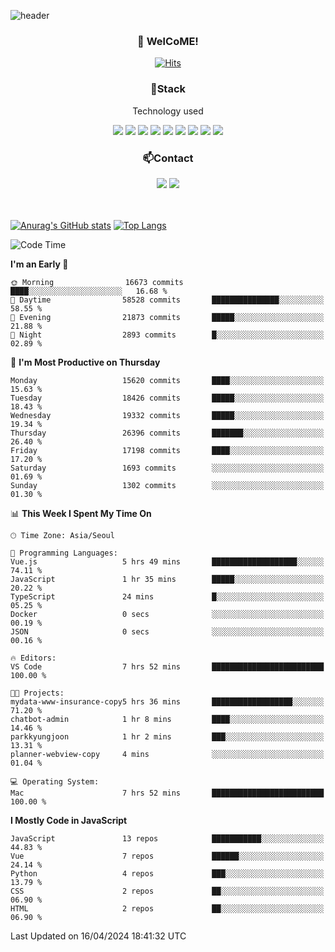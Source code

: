 ![header](https://capsule-render.vercel.app/api?type=waving&color=gradient&height=200&text=Kyungjoon&fontAlign=70&fontAlignY=40&animation=twinkling)

<h3 align="center">👋 WelCoME!</h3>

<div align=center>
  
[![Hits](https://hits.seeyoufarm.com/api/count/incr/badge.svg?url=https%3A%2F%2Fgithub.com%2Fuvula6921&count_bg=%2322BAC9&title_bg=%23827F7F&icon=iconify.svg&icon_color=%2325A27F&title=visits&edge_flat=false)](https://hits.seeyoufarm.com)
  
</div>
<h3 align="center">📌Stack</h3>
<p align="center">Technology used</p>
<div align="center"><img src="https://img.shields.io/badge/HTML5-E34F26?style=flat-square&logo=HTML5&logoColor=white"></img> <img src="https://img.shields.io/badge/CSS3-0A84FF?style=flat-square&logo=CSS3&logoColor=white"></img> <img src="https://img.shields.io/badge/JavaScript-FFCD11?style=flat-square&logo=JavaScript&logoColor=white"></img> <img src="https://img.shields.io/badge/React-00BCF6?style=flat-square&logo=React&logoColor=white"></img> <img src="https://img.shields.io/badge/jQuery-3655FF?style=flat-square&logo=jQuery&logoColor=white"></img> <img src="https://img.shields.io/badge/Ruby-E0115F?style=flat-square&logo=Ruby&logoColor=white"></img> <img src="https://img.shields.io/badge/Python-4B8BBE?style=flat-square&logo=Python&logoColor=white"></img> <img src="https://img.shields.io/badge/Vue-4FC08D?style=flat-square&logo=Vue.js&logoColor=white"></img> <img src="https://img.shields.io/badge/Nuxt-00DC82?style=flat-square&logo=Nuxt.js&logoColor=white"></img></div>

<h3 align="center">📫Contact</h3>
<div align="center"><a href="https://velog.io/@uvula6921/"><img src="https://img.shields.io/badge/Blog-20c997?style=flat-square&logo=V&logoColor=white"/></a> <a href="pkj6921@gmail.com"><img src="https://img.shields.io/badge/Gmail-EA4335?style=flat-square&logo=Gmail&logoColor=white"/></a></div>
<br>
<br>

[![Anurag's GitHub stats](https://github-readme-stats.vercel.app/api?username=uvula6921&hide=stars,issues&show_icons=true&count_private=true&theme=tokyonight)](https://github.com/anuraghazra/github-readme-stats)
[![Top Langs](https://github-readme-stats.vercel.app/api/top-langs/?username=uvula6921&hide=css,jupyter%20notebook,html&exclude_repo=uvula6921,uvula6921.github.io&layout=compact&langs_count=8)](https://github.com/anuraghazra/github-readme-stats)

<!--START_SECTION:waka-->
![Code Time](http://img.shields.io/badge/Code%20Time-2%2C211%20hrs%2028%20mins-blue)

**I'm an Early 🐤** 

```text
🌞 Morning                16673 commits       ████░░░░░░░░░░░░░░░░░░░░░   16.68 % 
🌆 Daytime                58528 commits       ███████████████░░░░░░░░░░   58.55 % 
🌃 Evening                21873 commits       █████░░░░░░░░░░░░░░░░░░░░   21.88 % 
🌙 Night                  2893 commits        █░░░░░░░░░░░░░░░░░░░░░░░░   02.89 % 
```
📅 **I'm Most Productive on Thursday** 

```text
Monday                   15620 commits       ████░░░░░░░░░░░░░░░░░░░░░   15.63 % 
Tuesday                  18426 commits       █████░░░░░░░░░░░░░░░░░░░░   18.43 % 
Wednesday                19332 commits       █████░░░░░░░░░░░░░░░░░░░░   19.34 % 
Thursday                 26396 commits       ███████░░░░░░░░░░░░░░░░░░   26.40 % 
Friday                   17198 commits       ████░░░░░░░░░░░░░░░░░░░░░   17.20 % 
Saturday                 1693 commits        ░░░░░░░░░░░░░░░░░░░░░░░░░   01.69 % 
Sunday                   1302 commits        ░░░░░░░░░░░░░░░░░░░░░░░░░   01.30 % 
```


📊 **This Week I Spent My Time On** 

```text
🕑︎ Time Zone: Asia/Seoul

💬 Programming Languages: 
Vue.js                   5 hrs 49 mins       ███████████████████░░░░░░   74.11 % 
JavaScript               1 hr 35 mins        █████░░░░░░░░░░░░░░░░░░░░   20.22 % 
TypeScript               24 mins             █░░░░░░░░░░░░░░░░░░░░░░░░   05.25 % 
Docker                   0 secs              ░░░░░░░░░░░░░░░░░░░░░░░░░   00.19 % 
JSON                     0 secs              ░░░░░░░░░░░░░░░░░░░░░░░░░   00.16 % 

🔥 Editors: 
VS Code                  7 hrs 52 mins       █████████████████████████   100.00 % 

🐱‍💻 Projects: 
mydata-www-insurance-copy5 hrs 36 mins       ██████████████████░░░░░░░   71.20 % 
chatbot-admin            1 hr 8 mins         ████░░░░░░░░░░░░░░░░░░░░░   14.46 % 
parkkyungjoon            1 hr 2 mins         ███░░░░░░░░░░░░░░░░░░░░░░   13.31 % 
planner-webview-copy     4 mins              ░░░░░░░░░░░░░░░░░░░░░░░░░   01.04 % 

💻 Operating System: 
Mac                      7 hrs 52 mins       █████████████████████████   100.00 % 
```

**I Mostly Code in JavaScript** 

```text
JavaScript               13 repos            ███████████░░░░░░░░░░░░░░   44.83 % 
Vue                      7 repos             ██████░░░░░░░░░░░░░░░░░░░   24.14 % 
Python                   4 repos             ███░░░░░░░░░░░░░░░░░░░░░░   13.79 % 
CSS                      2 repos             ██░░░░░░░░░░░░░░░░░░░░░░░   06.90 % 
HTML                     2 repos             ██░░░░░░░░░░░░░░░░░░░░░░░   06.90 % 
```




 Last Updated on 16/04/2024 18:41:32 UTC
<!--END_SECTION:waka-->
